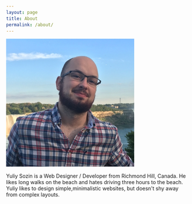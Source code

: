 ```yaml
---
layout: page
title: About
permalink: /about/
---
```


![The Author](/assets/images/portrait1.jpg)

Yuliy Sozin is a Web Designer / Developer from Richmond Hill, Canada. He likes long walks on the beach and hates driving three hours to the beach.
Yuliy likes to design simple,minimalistic websites, but doesn't shy away from complex layouts.
